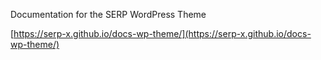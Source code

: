 Documentation for the SERP WordPress Theme

[https://serp-x.github.io/docs-wp-theme/](https://serp-x.github.io/docs-wp-theme/)
